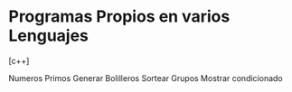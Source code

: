 # Programas Propios en varios Lenguajes

[c++]

Numeros Primos
Generar Bolilleros
Sortear Grupos
Mostrar condicionado
